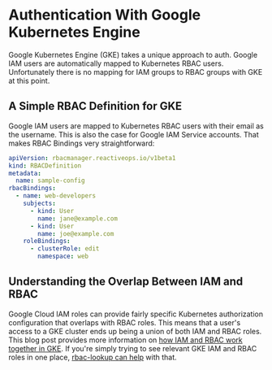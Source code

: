 # Authentication With Google Kubernetes Engine
Google Kubernetes Engine (GKE) takes a unique approach to auth. Google IAM users are automatically mapped to Kubernetes RBAC users. Unfortunately there is no mapping for IAM groups to RBAC groups with GKE at this point.

## A Simple RBAC Definition for GKE
Google IAM users are mapped to Kubernetes RBAC users with their email as the username. This is also the case for Google IAM Service accounts. That makes RBAC Bindings very straightforward:

```yaml
apiVersion: rbacmanager.reactiveops.io/v1beta1
kind: RBACDefinition
metadata:
  name: sample-config
rbacBindings:
  - name: web-developers
    subjects:
      - kind: User
        name: jane@example.com
      - kind: User
        name: joe@example.com
    roleBindings:
      - clusterRole: edit
        namespace: web
```

## Understanding the Overlap Between IAM and RBAC
Google Cloud IAM roles can provide fairly specific Kubernetes authorization configuration that overlaps with RBAC roles. This means that a user's access to a GKE cluster ends up being a union of both IAM and RBAC roles. This blog post provides more information on [how IAM and RBAC work together in GKE](https://medium.com/uptime-99/making-sense-of-kubernetes-rbac-and-iam-roles-on-gke-914131b01922). If you're simply trying to see relevant GKE IAM and RBAC roles in one place, [rbac-lookup can help](https://github.com/reactiveops/rbac-lookup) with that.